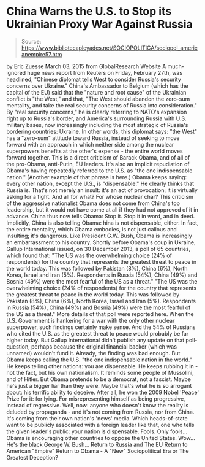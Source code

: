# China Warns the U.S. to Stop its Ukrainian Proxy War Against Russia

> Source: https://www.bibliotecapleyades.net/SOCIOPOLITICA/sociopol_americanempire57.htm

by Eric Zuesse March 03, 2015 from GlobalResearch Website
A much-ignored huge news report from Reuters on Friday, February 27th, was headlined,
"Chinese diplomat tells West to consider Russia's security concerns over Ukraine."
China's Ambassador to Belgium (which has the capital of the EU) said that the "nature and root cause" of the Ukrainian conflict is "the West," and that,
"The West should abandon the zero-sum mentality, and take the real security concerns of Russia into consideration."
By "real security concerns," he is clearly referring to NATO's expansion right up to Russia's border, and America's surrounding Russia with U.S. military bases, now increasingly including the most strategic of Russia's bordering countries: Ukraine. In other words, this diplomat says:
"the West" has a "zero-sum" attitude toward Russia, instead of seeking to move forward with an approach in which neither side among the nuclear superpowers benefits at the other's expense - the entire world moves forward together.
This is a direct criticism of Barack Obama, and of all of the pro-Obama, anti-Putin, EU leaders. It's also an implicit repudiation of Obama's having repeatedly referred to the U.S. as "the one indispensable nation." (Another example of that phrase is here.)
Obama keeps saying:
every other nation, except the U.S., is "dispensable."
He clearly thinks that Russia is. That's not merely an insult: it's an act of provocation; it is virtually asking for a fight. And all for what? For whose nuclear char? This criticism of the aggressive nationalist Obama does not come from China's top leadership, but it would not have come at all if they had not approved of it in advance. China thus now tells Obama: Stop it. Stop it in word, and in deed. Implicitly, China is also telling Obama:
hina is not dispensable, either.
In fact, the entire mentality, which Obama embodies, is not just callous and insulting; it's dangerous. Like President G.W. Bush, Obama is increasingly an embarrassment to his country. Shortly before Obama's coup in Ukraine, Gallup International issued, on 30 December 2013, a poll of 65 countries, which found that:
"The US was the overwhelming choice (24% of respondents) for the country that represents the greatest threat to peace in the world today. This was followed by Pakistan (8%), China (6%), North Korea, Israel and Iran (5%). Respondents in Russia (54%), China (49%) and Bosnia (49%) were the most fearful of the US as a threat."
"The US was the overwhelming choice (24% of respondents) for the country that represents the greatest threat to peace in the world today.
This was followed by Pakistan (8%), China (6%), North Korea, Israel and Iran (5%). Respondents in Russia (54%), China (49%) and Bosnia (49%) were the most fearful of the US as a threat."
More details of that poll were reported here. When the U.S. Government is hankering for a war with the only other nuclear superpower, such findings certainly make sense. And the 54% of Russians who cited the U.S. as the greatest threat to peace would probably be far higher today.
But Gallup International didn't publish any update on that poll-question, perhaps because the original financial backer (which was unnamed) wouldn't fund it. Already, the finding was bad enough. But Obama keeps calling the U.S. "the one indispensable nation in the world." He keeps telling other nations: you are dispensable. He keeps rubbing it in - not the fact, but his own nationalism. It reminds some people of Mussolini, and of Hitler.
But Obama pretends to be a democrat, not a fascist. Maybe he's just a bigger liar than they were. Maybe that's what he is so arrogant about: his terrific ability to deceive.
After all, he won the 2009 Nobel 'Peace' Prize for it:
for lying. For misrepresenting himself as being progressive, instead of regressive.
Well, now: anyone who doesn't know the reality is deluded by propaganda - and it's not coming from Russia, nor from China. It's coming from their own nation's 'news' media. Which heads-of-state want to be publicly associated with a foreign leader like that, one who tells the given leader's public:
your nation is dispensable.
Fools. Only fools... Obama is encouraging other countries to oppose the United States. Wow... He's the black George W. Bush...
Return to Russia and The EU
Return to American "Empire"
Return to Obama - A "New" Sociopolitical Era or The Greatest Deception?
